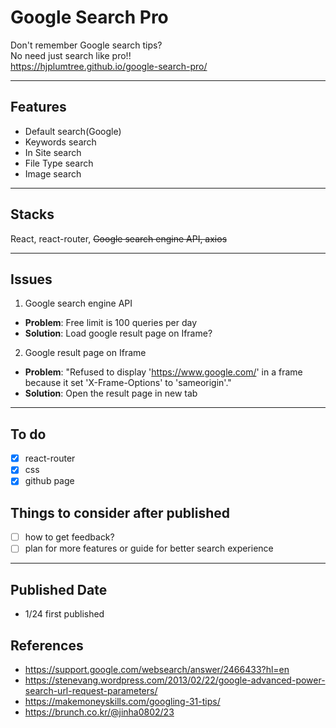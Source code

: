 
# Google Search Pro

Don't remember Google search tips?  
No need just search like pro!!   
<https://hjplumtree.github.io/google-search-pro/>

---

## Features

- Default search(Google)
- Keywords search
- In Site search
- File Type search
- Image search

---

## Stacks

React, react-router, ~~Google search engine API, axios~~  

---

## Issues

1. Google search engine API

- **Problem**: Free limit is 100 queries per day
- **Solution**: Load google result page on Iframe?

2. Google result page on Iframe

- **Problem**: "Refused to display 'https://www.google.com/' in a frame because it set 'X-Frame-Options' to 'sameorigin'."
- **Solution**: Open the result page in new tab

---

## To do

- [X] react-router
- [X] css
- [X] github page

## Things to consider after published
- [ ] how to get feedback?
- [ ] plan for more features or guide for better search experience

---

## Published Date
- 1/24 first published


## References

- https://support.google.com/websearch/answer/2466433?hl=en
- https://stenevang.wordpress.com/2013/02/22/google-advanced-power-search-url-request-parameters/
- https://makemoneyskills.com/googling-31-tips/
- https://brunch.co.kr/@jinha0802/23

